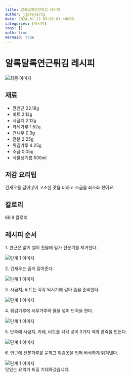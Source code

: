 ```yaml
---
title: 알록달록연근튀김 레시피
author: jjprojectg
date: 2024-01-22 03:01:01 +0000
categories: [레시피]
tags: []
math: true
mermaid: true
---
```

<meta name="og:type" content="website"/>
<meta charset="UTF-8"/>
<div class="header">
  <h1>알록달록연근튀김 레시피</h1>
</div>

<div class="container my-4">
  <div class="row">
    <div class="col-12 col-md-6">
      <div class="recipe-image">
        <img src="http://www.foodsafetykorea.go.kr/uploadimg/20200313/20200313045226_1584085946623.JPG" class="step-image" alt="최종 이미지"/>
      </div>
    </div>
    <div class="col-12 col-md-6">
      <div class="ingredients">
        <h2>재료</h2>
        <ul class="card">
          <li> 깐연근 22.18g </li>
          <li>  비트 2.12g </li>
          <li>  시금치 2.12g </li>
          <li>  카레가루 1.52g </li>
          <li>  건새우 0.3g </li>
          <li>  전분 2.25g </li>
          <li>  튀김가루 4.25g </li>
          <li>  소금 0.05g </li>
          <li>  식물성기름 500ml </li>
</ul>
      </div>
    </div>
    <div class="col-12 col-md-6">
      <div class="ingredients">
        <h2>저감 요리팁</h2>
        <div class="card"> 
          <p>
            건새우를 갈아넣어 고소한 맛을 더하고 소금을 최소화 했어요.
          </p>
        </div>
      </div>
      <div class="ingredients">
        <h2>칼로리</h2>
        <div class="card"> 
          <p>
            66.9 칼로리
          </p>
        </div>
      </div>
    </div>
  </div>

  <h2 class="my-4">레시피 순서</h2>
  <div class="card recipe-card">
    <div class="card-body recipe-step">
      <p class="card-text step-description">1. 연근은 얇게 썰어 찬물에 담가 전분기를 제거한다.</p>
      <img src="http://www.foodsafetykorea.go.kr/uploadimg/20200313/20200313045628_1584086188105.JPG" alt="단계 1 이미지" class="step-image"/>
    </div>
  </div>
  <div class="card recipe-card">
    <div class="card-body recipe-step">
      <p class="card-text step-description">2. 건새우는 곱게 갈아준다.</p>
      <img src="http://www.foodsafetykorea.go.kr/uploadimg/20200313/20200313045639_1584086199911.JPG" alt="단계 1 이미지" class="step-image"/>
    </div>
  </div>
  <div class="card recipe-card">
    <div class="card-body recipe-step">
      <p class="card-text step-description">3. 시금치, 비트는 각각 믹서기에 갈아 즙을 준비한다.</p>
      <img src="http://www.foodsafetykorea.go.kr/uploadimg/20200313/20200313045651_1584086211037.JPG" alt="단계 1 이미지" class="step-image"/>
    </div>
  </div>
  <div class="card recipe-card">
    <div class="card-body recipe-step">
      <p class="card-text step-description">4. 튀김가루에 새우가루와 물을 넣어 반죽을 한다.</p>
      <img src="http://www.foodsafetykorea.go.kr/uploadimg/20200313/20200313045708_1584086228342.JPG" alt="단계 1 이미지" class="step-image"/>
    </div>
  </div>
  <div class="card recipe-card">
    <div class="card-body recipe-step">
      <p class="card-text step-description">5. 반죽에 시금치, 카레, 비트를 각각 넣어 3가지 색의 반죽을 만든다.</p>
      <img src="http://www.foodsafetykorea.go.kr/uploadimg/20200313/20200313045720_1584086240520.JPG" alt="단계 1 이미지" class="step-image"/>
    </div>
  </div>
  <div class="card recipe-card">
    <div class="card-body recipe-step">
      <p class="card-text step-description">6. 연근에 전분가루를 묻히고 튀김옷을 입혀 바삭하게 튀겨낸다.</p>
      <img src="http://www.foodsafetykorea.go.kr/uploadimg/20200313/20200313045731_1584086251610.JPG" alt="단계 1 이미지" class="step-image"/>
    </div>
  </div>

</div>
맛있는 요리가 되길 기대하겠습니다.
